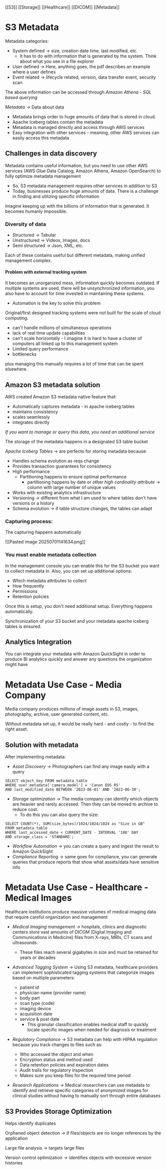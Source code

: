 [[S3]] [[Storage]] [[Healthcare]] [[DICOM]] [[Metadata]]
# S3 Metadata

Metadata categories:
- System defined -> size, creation date time, last modified, etc. 
	- It has to do with information that is generated by the system. Think about what you see in a file explorer
- User defined -> Here, anything goes, the pdf describes an example where a user defines 
- Event related -> lifecycle related, version, data transfer event, security scan

The above information can be accessed through *Amazon Athena - SQL based querying*

*Metadata* -> Data about data 
- Metadata brings order to huge amounts of data that is stored in cloud. 
- Apache Iceberg tables contain the metadata
- Metadata is managed directly and access through AWS services
- Easy integration with other services - meaning, other AWS services can easily access this metadata

## Challenges in data discovery 
Metadata contains useful information, but you need to use other AWS services (AWS Glue Data Catalog, Amazon Athena, Amazon OpenSearch) to fully optimize metadata management
- So, S3 metadata management requires other services in addition to S3 
- Today, businesses produce huge amounts of data. There is a challenge in finding and utilizing specific information 

Imagine keeping up with the billions of information that is generated. It becomes humanly impossible. 

### Diversity of data

- Structured -> Tabular 
- Unstructured -> Videos, Images, docs
- Semi structured -> Json, XML, etc. 

Each of these contains useful but different metadata, making unified management complex. 

#### Problem with external tracking system 
It becomes an unorganized mess, information quickly becomes outdated. If multiple systems are used, there will be unsynchronized information, you also have to account for time invested in maintaining these systems. 
- Automation is the key to solve this problem

Original/first designed tracking systems were not built for the scale of cloud computing.
- can't handle millions of simultaneous operations
- lack of real time update capabilities
- can't scale horizontally - I imagine it is hard to have a cluster of computers all linked up to this management system
- Limited query performance
- bottlenecks 

plus managing this manually requires a lot of time that can be spent elsewhere. 

## Amazon S3 metadata solution
AWS created Amazon S3 metadata native feature that:
- Automatically captures metadata - in apache iceberg tables
- maintains consistency
- scales seamlessly
- integrates directly

*If you want to manage or query this data, you need an additional service*

The storage of the metadata happens in a designated S3 table bucket 


*Apache Iceberg Tables* -> are perfecto for storing metadata because:
- Handles schema evolution as reqs change
- Provides transaction guarantees for consistency
- High performance
	-  Partitioning happens to ensure optimal performance
		- partitioning happens by date or other *high cardinality attribute* -> column with large number of unique values
- Works with existing analytics infrastructure
- Versioning -> different from what I am used to where tables don't have versions or a history
- Schema evolution -> if table structure changes, the tables can adapt
### Capturing process:

The capturing happens automatically 

![[Pasted image 20250701141634.png]]


### You must enable metadata collection

In the management console you can enable this for the S3 bucket you want to collect metadata in. Also, you can set up additional options:
- Which metadata attributes to collect
- How frequently 
- Permissions
- Retention policies

Once this is setup, you don't need additional setup. Everything happens automatically. 

Synchronization of your S3 bucket and your metadata apache iceberg tables is ensured. 

## Analytics Integration
You can integrate your metadata with Amazon QuickSight in order to produce BI analytics quickly and answer any questions the organization might have

# Metadata Use Case - Media Company
Media company produces millions of image assets in S3, images, photography, archive, user generated content, etc. 

Without metadata set up, it would be really hard - and costly - to find the right asset. 

## Solution with metadata

After implementing metadata:
- *Asset Discovery* -> Photographers can find any image easily with a query
```
SELECT object_key FROM metadata_table
WHERE user_metadata['camera_model'] = 'Canon EOS R5'
AND last_modified_date BETWEEN '2023-06-01' AND '2023-06-30';
```

- *Storage optimization* -> The media company can identify which objects are heavier and rarely accessed. Then they can be moved to archive to reduce cost. 
	- To do this you can also query the size:
```
SELECT COUNT(*), SUM(size_bytes)/1024/1024/1024 as "Size in GB"
FROM metadata_table
WHERE last_accessed_date < CURRENT_DATE - INTERVAL '180' DAY
AND storage_class = 'STANDARD';
```

- *Workflow Automation* -> you can create a query and ingest the result to Amazon QuickSight
- *Compliance Reporting* -> same goes for compliance, you can generate queries that produce reports that show what assets/data have sensitive info 

# Metadata Use Case - Healthcare - Medical Images 
Healthcare institutions produce massive volumes of medical imaging data that require careful organization and management 

- *Medical Imaging management* -> hospitals, clinics and diagnostic centers store vast amounts of *DICOM* (Digital Imaging and Communications in Medicine) files from X-rays, MRIs, CT scans and ultrasounds. 
	- These files reach several gigabytes in size and must be retained for years or decades

- *Advanced Tagging System* -> Using S3 metadata, healthcare providers can implement sophisticated tagging systems that categorize images based on multiple parameters:
	- patient id 
	- physician name (provider name)
	- body part
	- scan type (code)
	- imaging device
	- acquisition date 
	- service & post date
		- This granular classification enables medical staff to quickly locate specific images when needed for diagnosis or treatment 

- *Regulatory Compliance* -> S3 metadata can help with HIPAA regulation because you track changes to files such as:
	- Who accessed the object and when 
	- Encryption status and method used 
	- Data retention policies and expiration dates 
	- Audit trails for regulatory inspection 
	- Makes sure you keep files for the required time period

- *Research Applications* -> Medical researchers can use metadata to identify and retrieve specific categories of anonymized images for clinical studies without having to manually sort through entire databases 


## S3 Provides Storage Optimization 

Helps identify duplicates

Orphaned object detection -> if files/objects are no longer references by the application 

Large file analysis -> targets large files 

Version control optimization -> identifies objects with excessive version histories 

